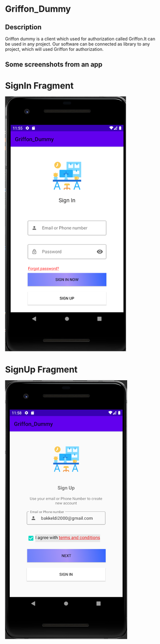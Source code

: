 # Griffon_Dummy
## Description
Griffon dummy is a client which used for authorization called Griffon.It can be used in any project.
Our software can be connected as library to any project, which will used Griffon for authorization.
## Some screenshots from an app
# SignIn Fragment
![Drawing](app/src/main/res/drawable/signin.png) 
# SignUp Fragment
![Drawing](app/src/main/res/drawable/signup.png) 


